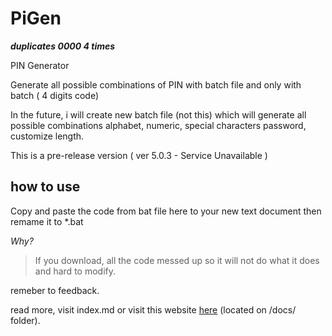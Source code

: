 # PiGen

**_duplicates 0000 4 times_**

PIN Generator

Generate all possible combinations of PIN with batch file and only with batch ( 4 digits code)

In the future, i will create new batch file (not this) which will generate all possible combinations alphabet, numeric, special characters password, customize length.

This is a pre-release version ( ver 5.0.3 - Service Unavailable )

## how to use

Copy and paste the code from bat file here to your new text document then remame it to *.bat

_Why?_

> If you download, all the code messed up so it will not do what it does and hard to modify. 

remeber to feedback.

read more, visit index.md or visit this website [here](https://bobdinh139.github.io/PiGen/)  (located on /docs/ folder).
